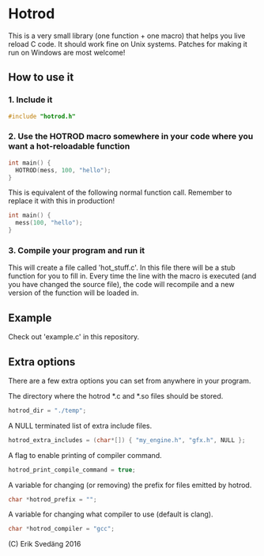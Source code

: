 # Hotrod

This is a very small library (one function + one macro) that helps you live reload C code.
It should work fine on Unix systems. Patches for making it run on Windows are most welcome!

## How to use it

### 1. Include it
```c
#include "hotrod.h"
```

### 2. Use the HOTROD macro somewhere in your code where you want a hot-reloadable function
```c
int main() {
  HOTROD(mess, 100, "hello");
}
```

This is equivalent of the following normal function call. Remember to replace it with this in production!
```c
int main() {
  mess(100, "hello");
}
```

### 3. Compile your program and run it
This will create a file called 'hot_stuff.c'. In this file there will be a stub function for you to fill in. Every time the line with the macro is executed (and you have changed the source file), the code will recompile and a new version of the function will be loaded in.

## Example
Check out 'example.c' in this repository.

## Extra options
There are a few extra options you can set from anywhere in your program.

The directory where the hotrod *.c and *.so files should be stored.
```c
hotrod_dir = "./temp";
```

A NULL terminated list of extra include files.
```c
hotrod_extra_includes = (char*[]) { "my_engine.h", "gfx.h", NULL };
```

A flag to enable printing of compiler command.
```c
hotrod_print_compile_command = true;
```

A variable for changing (or removing) the prefix for files emitted by hotrod.
```c
char *hotrod_prefix = "";
```

A variable for changing what compiler to use (default is clang).
```c
char *hotrod_compiler = "gcc";
```

(C) Erik Svedäng 2016
